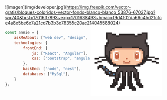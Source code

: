 ![imagen](img/developer.jpg](https://img.freepik.com/vector-gratis/bloques-coloridos-vector-fondo-blanco-blanco_53876-67037.jpg?w=740&t=st=1701637893~exp=1701638493~hmac=f9d4102da66c45d21cfce4a8e5be6e7a21cd7b3b3e78355c20ac214045588024)
<img align='right' src="https://raw.githubusercontent.com/iCharlesZ/FigureBed/master/img/octocat.gif" width="230">

```javascript
const annie = {
    askMeAbout: ["web dev", "design", "editorial"],
    technologies: {
        frontEnd: {
            js: ["React", "Angular"],
            css: ["bootstrap", "angular material"]
        },
        backEnd: ["node", "nest"],
        databases: ["MySql"],
    }
};
```
